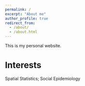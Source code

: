 ```yaml
---
permalink: /
excerpt: "About me"
author_profile: true
redirect_from: 
  - /about/
  - /about.html
---
```


This is my personal website.

Interests
======
Spatial Statistics; Social Epidemiology 



